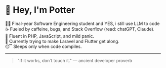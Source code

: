 # 👋 Hey, I'm Potter

🧑‍💻 Final-year Software Engineering student and YES, i still use LLM to code  
☕ Fueled by caffeine, bugs, and Stack Overflow (read: chatGPT, Claude).  
💬 Fluent in PHP, JavaScript, and mild panic.  
🧠 Currently trying to make Laravel and Flutter get along.  
😴 Sleeps only when code compiles.

---

> "If it works, don’t touch it." — ancient developer proverb

<!---
danielnaswan/danielnaswan is a ✨ special ✨ repository because its `README.md` (this file) appears on your GitHub profile.
You can click the Preview link to take a look at your changes.
--->
